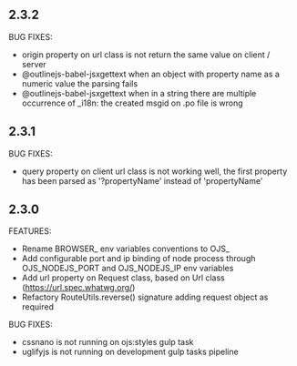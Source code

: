 ## 2.3.2

BUG FIXES:

  - origin property on url class is not return the same value on client / server
  - @outlinejs-babel-jsxgettext when an object with property name as a numeric value the parsing fails
  - @outlinejs-babel-jsxgettext when in a string there are multiple occurrence of _i18n: the created msgid on .po file
    is wrong


## 2.3.1

BUG FIXES:

  - query property on client url class is not working well, the first property has been parsed as '?propertyName' instead of 'propertyName'


## 2.3.0

FEATURES:

  - Rename BROWSER_ env variables conventions to OJS_
  - Add configurable port and ip binding of node process through OJS_NODEJS_PORT and OJS_NODEJS_IP env variables
  - Add url property on Request class, based on Url class (https://url.spec.whatwg.org/)
  - Refactory RouteUtils.reverse() signature adding request object as required

BUG FIXES:

  - cssnano is not running on ojs:styles gulp task
  - uglifyjs is not running on development gulp tasks pipeline
